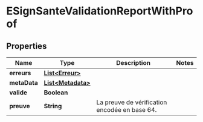 # ESignSanteValidationReportWithProof

## Properties
Name | Type | Description | Notes
------------ | ------------- | ------------- | -------------
**erreurs** | [**List&lt;Erreur&gt;**](Erreur.md) |  | 
**metaData** | [**List&lt;Metadata&gt;**](Metadata.md) |  | 
**valide** | **Boolean** |  | 
**preuve** | **String** | La preuve de vérification encodée en base 64. | 
